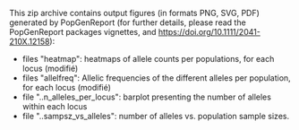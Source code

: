 This zip archive contains output figures (in formats PNG, SVG, PDF) generated by PopGenReport (for further details, please read the PopGenReport packages vignettes, and https://doi.org/10.1111/2041-210X.12158):

- files "heatmap": heatmaps of allele counts per populations, for each locus (modifié) 
- files "allelfreq": Allelic frequencies of the different alleles per population, for each locus (modifié) 
- file "..n_alleles_per_locus": barplot presenting the number of alleles within each locus
- file "..sampsz_vs_alleles": number of alleles vs. population sample sizes.
